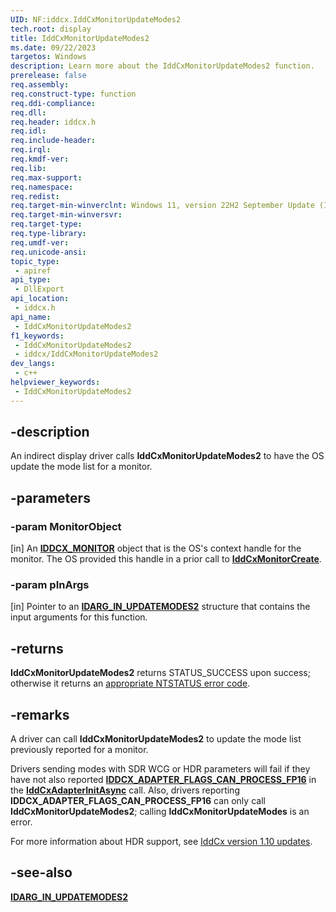 ```yaml
---
UID: NF:iddcx.IddCxMonitorUpdateModes2
tech.root: display
title: IddCxMonitorUpdateModes2
ms.date: 09/22/2023
targetos: Windows
description: Learn more about the IddCxMonitorUpdateModes2 function.
prerelease: false
req.assembly: 
req.construct-type: function
req.ddi-compliance: 
req.dll: 
req.header: iddcx.h
req.idl: 
req.include-header: 
req.irql: 
req.kmdf-ver: 
req.lib: 
req.max-support: 
req.namespace: 
req.redist: 
req.target-min-winverclnt: Windows 11, version 22H2 September Update (IddCx version 1.10)
req.target-min-winversvr: 
req.target-type: 
req.type-library: 
req.umdf-ver: 
req.unicode-ansi: 
topic_type:
 - apiref
api_type:
 - DllExport
api_location:
 - iddcx.h
api_name:
 - IddCxMonitorUpdateModes2
f1_keywords:
 - IddCxMonitorUpdateModes2
 - iddcx/IddCxMonitorUpdateModes2
dev_langs:
 - c++
helpviewer_keywords:
 - IddCxMonitorUpdateModes2
---
```


## -description

An indirect display driver calls **IddCxMonitorUpdateModes2** to have the OS update the mode list for a monitor.

## -parameters

### -param MonitorObject

[in] An [**IDDCX_MONITOR**](/windows-hardware/drivers/display/iddcx-objects) object that is the OS's context handle for the monitor. The OS provided this handle in a prior call to [**IddCxMonitorCreate**](nf-iddcx-iddcxmonitorcreate.md).

### -param pInArgs

[in] Pointer to an [**IDARG_IN_UPDATEMODES2**](ns-iddcx-idarg_in_updatemodes2.md) structure that contains the input arguments for this function.

## -returns

**IddCxMonitorUpdateModes2** returns STATUS_SUCCESS upon success; otherwise it returns an [appropriate NTSTATUS error code](/windows-hardware/drivers/kernel/ntstatus-values).

## -remarks

A driver can call **IddCxMonitorUpdateModes2** to update the mode list previously reported for a monitor.

Drivers sending modes with SDR WCG or HDR parameters will fail if they have not also reported [**IDDCX_ADAPTER_FLAGS_CAN_PROCESS_FP16**](ne-iddcx-iddcx_adapter_flags.md) in the [**IddCxAdapterInitAsync**](nf-iddcx-iddcxadapterinitasync.md) call. Also, drivers reporting **IDDCX_ADAPTER_FLAGS_CAN_PROCESS_FP16** can only call **IddCxMonitorUpdateModes2**; calling **IddCxMonitorUpdateModes** is an error.

For more information about HDR support, see [IddCx version 1.10 updates](/windows-hardware/drivers/display/iddcx1.10-updates).

## -see-also

[**IDARG_IN_UPDATEMODES2**](ns-iddcx-idarg_in_updatemodes2.md)
